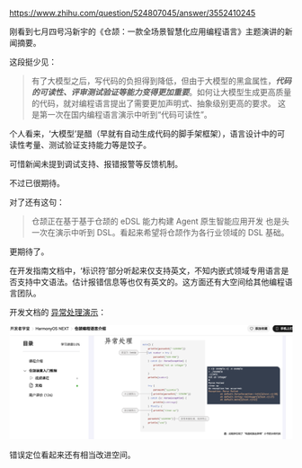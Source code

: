 https://www.zhihu.com/question/524807045/answer/3552410245

刚看到七月四号冯新宇的《仓颉：一款全场景智慧化应用编程语言》主题演讲的新闻摘要。

这段挺少见：

> 有了大模型之后，写代码的负担得到降低，但由于大模型的黑盒属性，***代码的可读性、评审测试验证等能力变得更加重要***。如何让大模型生成更高质量的代码，就对编程语言提出了需要更加声明式、抽象级别更高的要求。
这是第一次在国内编程语言演示中听到“代码可读性”。

个人看来，‘大模型’是醋（早就有自动生成代码的脚手架框架），语言设计中的可读性考量、测试验证支持能力等是饺子。

可惜新闻未提到调试支持、报错报警等反馈机制。

不过已很期待。

对了还有这句：

> 仓颉正在基于基于仓颉的 eDSL 能力构建 Agent 原生智能应用开发
也是头一次在演示中听到 DSL。看起来希望将仓颉作为各行业领域的 DSL 基础。

更期待了。

在开发指南文档中，‘标识符’部分听起来仅支持英文，不知内嵌式领域专用语言是否支持中文语法。估计报错信息等也仅有英文的。这方面还有大空间给其他编程语言团队。

开发文档的 [异常处理演示](https://developer.huawei.com/consumer/cn/training/course/slightMooc/C101718903607800132)：

![仓颉异常](../assets/2024-07-05-仓颉异常.png)

错误定位看起来还有相当改进空间。